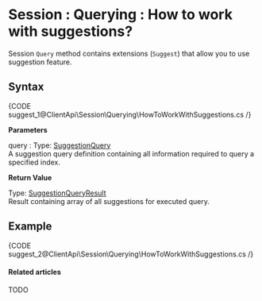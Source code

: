 # Session : Querying : How to work with suggestions?

Session `Query` method contains extensions (`Suggest`) that allow you to use suggestion feature.

## Syntax

{CODE suggest_1@ClientApi\Session\Querying\HowToWorkWithSuggestions.cs /}

**Parameters**   

query
:   Type: [SuggestionQuery](../../../glossary/client-api/querying/suggestion-query)  
A suggestion query definition containing all information required to query a specified index.

**Return Value**

Type: [SuggestionQueryResult]()  
Result containing array of all suggestions for executed query.

## Example

{CODE suggest_2@ClientApi\Session\Querying\HowToWorkWithSuggestions.cs /}

#### Related articles

TODO